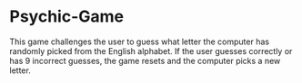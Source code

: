 # Psychic-Game

This game challenges the user to guess what letter the computer has randomly picked from the English alphabet. 
If the user guesses correctly or has 9 incorrect guesses, the game resets and the computer picks a new letter. 
